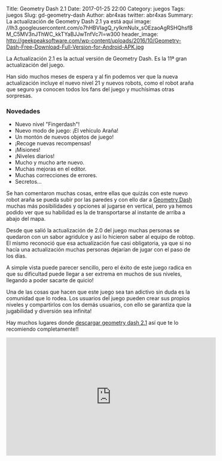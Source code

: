 Title: Geometry Dash 2.1
Date: 2017-01-25 22:00
Category: juegos
Tags: juegos
Slug: gd-geometry-dash
Author: abr4xas
twitter: abr4xas
Summary: La actualización de Geometry Dash 2.1 ya está aquí
image: //lh3.googleusercontent.com/o7hHBVIagQ_rylkmNuIx_sOEzaoAgRSHQhsfBM_C5MV3nJThWC_kkTYaBJJwTnfVc7I=w300
header_image: http://geekpeaksoftware.com/wp-content/uploads/2016/10/Geometry-Dash-Free-Download-Full-Version-for-Android-APK.jpg

La Actualización 2.1 es la actual versión de Geometry Dash. Es la 11ª gran actualización del juego.

Han sido muchos meses de espera y al fin podemos ver que la nueva actualización incluye el nuevo nivel 21 y nuevos robots, como el robot araña que seguro ya conocen todos los fans del juego y muchísimas otras sorpresas.

### Novedades

* Nuevo nivel "Fingerdash"!
* Nuevo modo de juego: ¡El vehículo Araña!
* Un montón de nuevos objetos de juego!
* ¡Recoge nuevas recompensas!
* ¡Misiones!
* ¡Niveles diarios!
* Mucho y mucho arte nuevo.
* Muchas mejoras en el editor.
* Muchas correcciones de errores.
* Secretos...


Se han comentaron muchas cosas, entre ellas que quizás con este nuevo robot araña se pueda subir por las paredes y con ello dar a <a href="http://descargargeometrydashgratis.com" target="_blank" rel="follow">Geometry Dash</a> muchas más posibilidades y opciones al jugarse en vertical, pero ya hemos podido ver que su habilidad es la de transportarse al instante de arriba a abajo del mapa.


Desde que salió la actualización de 2.0 del juego muchas personas se quedaron con un sabor agridulce y así lo hicieron saber al equipo de robtop. El mismo reconoció que esa actualización fue casi obligatoria, ya que si no hacía una actualización muchas personas dejarían de jugar con el paso de los días.

A simple vista puede parecer sencillo, pero el éxito de este juego radica en que su dificultad puede llegar a ser extrema en muchos de sus niveles, llegando a poder sacarte de quicio!

Una de las cosas que hacen que este juego sea tan adictivo sin duda es la comunidad que lo rodea. Los usuarios del juego pueden crear sus propios niveles y compartirlos con los demás usuarios, con ello se garantiza que la jugabilidad y diversión sea infinita!

Hay muchos lugares donde <a href="http://descargargeometrydashgratis.com" target="_blank" rel="follow">descargar geometry dash 2.1</a> así que te lo recomiendo completamente!! 

<iframe width="560" height="315" src="https://www.youtube.com/embed/TNyhP4p-Nv8" frameborder="0" allowfullscreen></iframe>